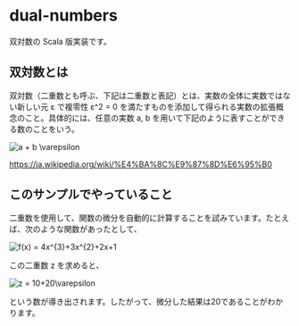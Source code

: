 # dual-numbers
双対数の Scala 版実装です。

## 双対数とは
双対数（二重数とも呼ぶ、下記は二重数と表記）とは、実数の全体に実数ではない新しい元 ε で複零性 ε^2 = 0 を満たすものを添加して得られる実数の拡張概念のこと。具体的には、任意の実数 a, b を用いて下記のように表すことができる数のことをいう。

![a + b \varepsilon](https://latex.codecogs.com/gif.latex?a&space;&plus;&space;b&space;\varepsilon)

https://ja.wikipedia.org/wiki/%E4%BA%8C%E9%87%8D%E6%95%B0

## このサンプルでやっていること
二重数を使用して、関数の微分を自動的に計算することを試みています。たとえば、次のような関数があったとして、

![f(x) = 4x^{3}+3x^{2}+2x+1](https://latex.codecogs.com/gif.latex?f(x)&space;=&space;4x^{3}&plus;3x^{2}&plus;2x&plus;1)

この二重数 z を求めると、

![z = 10+20\varepsilon](https://latex.codecogs.com/gif.latex?z&space;=&space;10&plus;20\varepsilon)

という数が導き出されます。したがって、微分した結果は20であることがわかります。

